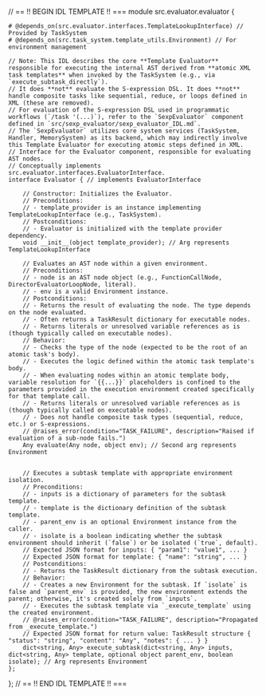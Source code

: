 // == !! BEGIN IDL TEMPLATE !! ===
module src.evaluator.evaluator {

    # @depends_on(src.evaluator.interfaces.TemplateLookupInterface) // Provided by TaskSystem
    # @depends_on(src.task_system.template_utils.Environment) // For environment management

    // Note: This IDL describes the core **Template Evaluator** responsible for executing the internal AST derived from **atomic XML task templates** when invoked by the TaskSystem (e.g., via `execute_subtask_directly`).
    // It does **not** evaluate the S-expression DSL. It does **not** handle composite tasks like sequential, reduce, or loops defined in XML (these are removed).
    // For evaluation of the S-expression DSL used in programmatic workflows (`/task '(...)`), refer to the `SexpEvaluator` component defined in `src/sexp_evaluator/sexp_evaluator_IDL.md`.
    // The `SexpEvaluator` utilizes core system services (TaskSystem, Handler, MemorySystem) as its backend, which may indirectly involve this Template Evaluator for executing atomic steps defined in XML.
    // Interface for the Evaluator component, responsible for evaluating AST nodes.
    // Conceptually implements src.evaluator.interfaces.EvaluatorInterface.
    interface Evaluator { // implements EvaluatorInterface

        // Constructor: Initializes the Evaluator.
        // Preconditions:
        // - template_provider is an instance implementing TemplateLookupInterface (e.g., TaskSystem).
        // Postconditions:
        // - Evaluator is initialized with the template provider dependency.
        void __init__(object template_provider); // Arg represents TemplateLookupInterface

        // Evaluates an AST node within a given environment.
        // Preconditions:
        // - node is an AST node object (e.g., FunctionCallNode, DirectorEvaluatorLoopNode, literal).
        // - env is a valid Environment instance.
        // Postconditions:
        // - Returns the result of evaluating the node. The type depends on the node evaluated.
        // - Often returns a TaskResult dictionary for executable nodes.
        // - Returns literals or unresolved variable references as is (though typically called on executable nodes).
        // Behavior:
        // - Checks the type of the node (expected to be the root of an atomic task's body).
        // - Executes the logic defined within the atomic task template's body.
        // - When evaluating nodes within an atomic template body, variable resolution for `{{...}}` placeholders is confined to the parameters provided in the execution environment created specifically for that template call.
        // - Returns literals or unresolved variable references as is (though typically called on executable nodes).
        // - Does not handle composite task types (sequential, reduce, etc.) or S-expressions.
        // @raises_error(condition="TASK_FAILURE", description="Raised if evaluation of a sub-node fails.")
        Any evaluate(Any node, object env); // Second arg represents Environment


        // Executes a subtask template with appropriate environment isolation.
        // Preconditions:
        // - inputs is a dictionary of parameters for the subtask template.
        // - template is the dictionary definition of the subtask template.
        // - parent_env is an optional Environment instance from the caller.
        // - isolate is a boolean indicating whether the subtask environment should inherit (`false`) or be isolated (`true`, default).
        // Expected JSON format for inputs: { "param1": "value1", ... }
        // Expected JSON format for template: { "name": "string", ... }
        // Postconditions:
        // - Returns the TaskResult dictionary from the subtask execution.
        // Behavior:
        // - Creates a new Environment for the subtask. If `isolate` is false and `parent_env` is provided, the new environment extends the parent; otherwise, it's created solely from `inputs`.
        // - Executes the subtask template via `_execute_template` using the created environment.
        // @raises_error(condition="TASK_FAILURE", description="Propagated from _execute_template.")
        // Expected JSON format for return value: TaskResult structure { "status": "string", "content": "Any", "notes": { ... } }
        dict<string, Any> execute_subtask(dict<string, Any> inputs, dict<string, Any> template, optional object parent_env, boolean isolate); // Arg represents Environment
    };
};
// == !! END IDL TEMPLATE !! ===
